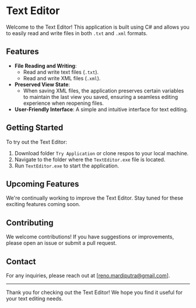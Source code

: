 # Text Editor

Welcome to the Text Editor! This application is built using C# and allows you to easily read and write files in both `.txt` and `.xml` formats.

## Features

- **File Reading and Writing**: 
  - Read and write text files (`.txt`).
  - Read and write XML files (`.xml`).
- **Preserved View State**: 
  - When saving XML files, the application preserves certain variables to maintain the last view you saved, ensuring a seamless editing experience when reopening files.
- **User-Friendly Interface**: A simple and intuitive interface for text editing.

## Getting Started

To try out the Text Editor:

1. Download folder `Try Application` or clone respos to your local machine.
2. Navigate to the folder where the `TextEditor.exe` file is located.
3. Run `TextEditor.exe` to start the application.

## Upcoming Features

We're continually working to improve the Text Editor. Stay tuned for these exciting features coming soon.

## Contributing

We welcome contributions! If you have suggestions or improvements, please open an issue or submit a pull request.

## Contact

For any inquiries, please reach out at [reno.mardiputra@gmail.com].

---

Thank you for checking out the Text Editor! We hope you find it useful for your text editing needs.
